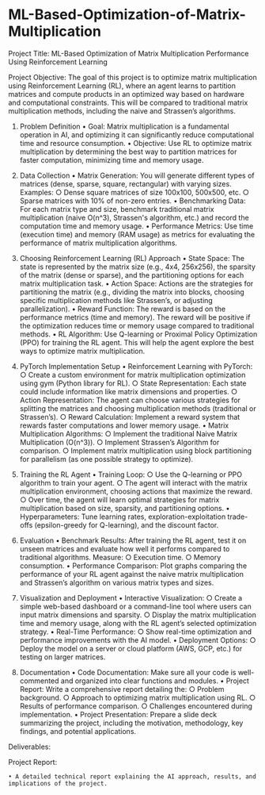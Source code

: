 # ML-Based-Optimization-of-Matrix-Multiplication

Project Title: ML-Based Optimization of Matrix Multiplication Performance Using Reinforcement Learning

Project Objective:
The goal of this project is to optimize matrix multiplication using Reinforcement Learning (RL), where an agent learns to partition matrices and compute products in an optimized way based on hardware and computational constraints. This will be compared to traditional matrix multiplication methods, including the naive and Strassen’s algorithms.

1. Problem Definition
	• Goal: Matrix multiplication is a fundamental operation in AI, and optimizing it can significantly reduce computational time and resource consumption.
	• Objective: Use RL to optimize matrix multiplication by determining the best way to partition matrices for faster computation, minimizing time and memory usage.

2. Data Collection
	• Matrix Generation: You will generate different types of matrices (dense, sparse, square, rectangular) with varying sizes. Examples:
		○ Dense square matrices of size 100x100, 500x500, etc.
		○ Sparse matrices with 10% of non-zero entries.
	• Benchmarking Data: For each matrix type and size, benchmark traditional matrix multiplication (naive O(n^3), Strassen's algorithm, etc.) and record the computation time and memory usage.
	• Performance Metrics: Use time (execution time) and memory (RAM usage) as metrics for evaluating the performance of matrix multiplication algorithms.

3. Choosing Reinforcement Learning (RL) Approach
	• State Space: The state is represented by the matrix size (e.g., 4x4, 256x256), the sparsity of the matrix (dense or sparse), and the partitioning options for each matrix multiplication task.
	• Action Space: Actions are the strategies for partitioning the matrix (e.g., dividing the matrix into blocks, choosing specific multiplication methods like Strassen’s, or adjusting parallelization).
	• Reward Function: The reward is based on the performance metrics (time and memory). The reward will be positive if the optimization reduces time or memory usage compared to traditional methods.
	• RL Algorithm: Use Q-learning or Proximal Policy Optimization (PPO) for training the RL agent. This will help the agent explore the best ways to optimize matrix multiplication.

4. PyTorch Implementation Setup
	• Reinforcement Learning with PyTorch:
		○ Create a custom environment for matrix multiplication optimization using gym (Python library for RL).
		○ State Representation: Each state could include information like matrix dimensions and properties.
		○ Action Representation: The agent can choose various strategies for splitting the matrices and choosing multiplication methods (traditional or Strassen’s).
		○ Reward Calculation: Implement a reward system that rewards faster computations and lower memory usage.
	• Matrix Multiplication Algorithms:
		○ Implement the traditional Naive Matrix Multiplication (O(n^3)).
		○ Implement Strassen’s Algorithm for comparison.
		○ Implement matrix multiplication using block partitioning for parallelism (as one possible strategy to optimize).

5. Training the RL Agent
	• Training Loop:
		○ Use the Q-learning or PPO algorithm to train your agent.
		○ The agent will interact with the matrix multiplication environment, choosing actions that maximize the reward.
		○ Over time, the agent will learn optimal strategies for matrix multiplication based on size, sparsity, and partitioning options.
	• Hyperparameters: Tune learning rates, exploration-exploitation trade-offs (epsilon-greedy for Q-learning), and the discount factor.

6. Evaluation
	• Benchmark Results: After training the RL agent, test it on unseen matrices and evaluate how well it performs compared to traditional algorithms. Measure:
		○ Execution time.
		○ Memory consumption.
	• Performance Comparison: Plot graphs comparing the performance of your RL agent against the naive matrix multiplication and Strassen’s algorithm on various matrix types and sizes.

7. Visualization and Deployment
	• Interactive Visualization:
		○ Create a simple web-based dashboard or a command-line tool where users can input matrix dimensions and sparsity.
		○ Display the matrix multiplication time and memory usage, along with the RL agent’s selected optimization strategy.
	• Real-Time Performance:
		○ Show real-time optimization and performance improvements with the AI model.
	• Deployment Options:
		○ Deploy the model on a server or cloud platform (AWS, GCP, etc.) for testing on larger matrices.

8. Documentation
	• Code Documentation: Make sure all your code is well-commented and organized into clear functions and modules.
	• Project Report: Write a comprehensive report detailing the:
		○ Problem background.
		○ Approach to optimizing matrix multiplication using RL.
		○ Results of performance comparison.
		○ Challenges encountered during implementation.
	• Project Presentation: Prepare a slide deck summarizing the project, including the motivation, methodology, key findings, and potential applications.

Deliverables:


	
Project Report:

	• A detailed technical report explaining the AI approach, results, and implications of the project.
